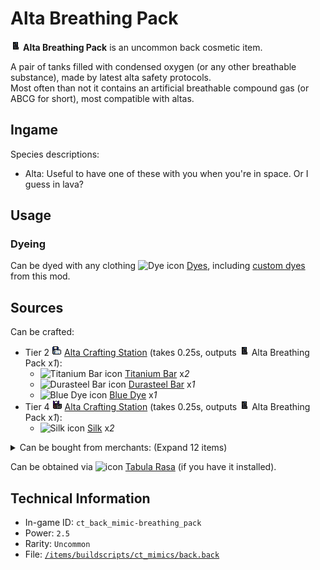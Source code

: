 # Alta Breathing Pack

<img src="https://raw.githubusercontent.com/Ceterai/Enternia/main/items/armors/alta/tier6/ceterai/legwear/icon.png" alt="Alta Breathing Pack icon" loading="lazy" width="auto" height="16px"/> **Alta Breathing Pack** is an uncommon back cosmetic item.

A pair of tanks filled with condensed oxygen (or any other breathable substance), made by latest alta safety protocols.  
Most often than not it contains an artificial breathable compound gas (or ABCG for short), most compatible with altas.

## Ingame

Species descriptions:

- Alta: Useful to have one of these with you when you're in space. Or I guess in lava?

## Usage

### Dyeing

Can be dyed with any clothing <img src="https://starbounder.org/mediawiki/images/c/cf/Dye_Remover.png" alt="Dye icon" width="8" height="12"/> [Dyes](https://starbounder.org/Dye), including [custom dyes](https://ceterai.github.io/MyEnternia/Wiki/Dyes) from this mod.

## Sources

Can be crafted:

- Tier 2 ![ ](https://raw.githubusercontent.com/Ceterai/Enternia/main/objects/alta/crafting/crafting_station/icon2.png) [Alta Crafting Station](https://ceterai.github.io/MyEnternia/Wiki/AltaCraftingStation) (takes 0.25s, outputs <img src="https://raw.githubusercontent.com/Ceterai/Enternia/main/items/armors/alta/tier6/ceterai/legwear/icon.png" alt="Alta Breathing Pack icon" loading="lazy" width="auto" height="16px"/> Alta Breathing Pack x*1*):
  - <img src="https://starbounder.org/mediawiki/images/9/94/Titanium_Bar.png" alt="Titanium Bar icon" loading="lazy" width="14px" height="13px"/> [Titanium Bar](https://starbounder.org/Titanium_Bar) x*2*
  - <img src="https://starbounder.org/mediawiki/images/0/09/Durasteel_Bar.png" alt="Durasteel Bar icon" loading="lazy" width="14px" height="13px"/> [Durasteel Bar](https://starbounder.org/Durasteel_Bar) x*1*
  - <img src="https://starbounder.org/mediawiki/images/c/c9/Blue_Dye.png" alt="Blue Dye icon" loading="lazy" width="8px" height="12px"/> [Blue Dye](https://starbounder.org/Blue_Dye) x*1*
- Tier 4 ![ ](https://raw.githubusercontent.com/Ceterai/Enternia/main/objects/alta/crafting/crafting_station/icon4.png) [Alta Crafting Station](https://ceterai.github.io/MyEnternia/Wiki/AltaCraftingStation) (takes 0.25s, outputs <img src="https://raw.githubusercontent.com/Ceterai/Enternia/main/items/armors/alta/tier6/ceterai/legwear/icon.png" alt="Alta Breathing Pack icon" loading="lazy" width="auto" height="16px"/> Alta Breathing Pack x*1*):
  - <img src="https://starbounder.org/mediawiki/images/8/83/Silk.png" alt="Silk icon" loading="lazy" width="14px" height="14px"/> [Silk](https://starbounder.org/Silk) x*2*

<details markdown="1"><summary>Can be bought from merchants: (Expand 12 items)</summary>

- [A.R.C.O. Archiver](https://ceterai.github.io/MyEnternia/Wiki/A.R.C.O.Archiver)
- [Alta Archiver](https://ceterai.github.io/MyEnternia/Wiki/AltaArchiver)
- [Alta Cargo Agent](https://ceterai.github.io/MyEnternia/Wiki/AltaCargoAgent)
- [Alta Lab Archiver](https://ceterai.github.io/MyEnternia/Wiki/AltaLabArchiver)
- [Alta Merchant](https://ceterai.github.io/MyEnternia/Wiki/AltaMerchant)
- [Ceterai Archiver](https://ceterai.github.io/MyEnternia/Wiki/CeteraiArchiver)
- [EDS Archiver](https://ceterai.github.io/MyEnternia/Wiki/EDSArchiver)
- [Ghearun Archiver](https://ceterai.github.io/MyEnternia/Wiki/GhearunArchiver)
- [Hevika Archiver](https://ceterai.github.io/MyEnternia/Wiki/HevikaArchiver)
- [MKI Archiver](https://ceterai.github.io/MyEnternia/Wiki/MKIArchiver)
- [Neiteru Archiver](https://ceterai.github.io/MyEnternia/Wiki/NeiteruArchiver)
- [Tserera Archiver](https://ceterai.github.io/MyEnternia/Wiki/TsereraArchiver)

</details>

Can be obtained via <img src="https://steamuserimages-a.akamaihd.net/ugc/263843960696222713/3EC9A7C005541F7D577EBCB8C5736B4EFC9973D6/" alt="icon" width="8" height="12"/> [Tabula Rasa](https://community.playstarbound.com/resources/the-tabula-rasa.3222/) (if you have it installed).

## Technical Information

- In-game ID: `ct_back_mimic-breathing_pack`
- Power: `2.5`
- Rarity: `Uncommon`
- File: [`/items/buildscripts/ct_mimics/back.back`](https://github.com/Ceterai/Enternia/blob/main/items/buildscripts/ct_mimics/back.back)

